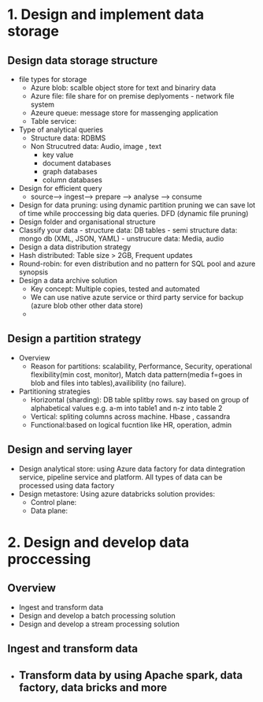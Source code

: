# 1. Design and implement data storage
## Design data storage structure
- file types for storage 
  - Azure blob: scalble object store for text and binariry data 
  - Azure file: file share for on premise deplyoments - network file system
  - Azeure queue: message store for massenging application
  - Table service:
- Type of analytical queries
  - Structure data: RDBMS
  - Non Strucutred data: Audio, image , text
    - key value
    - document databases
    - graph databases
    - column databases
- Design for efficient query
  -  source--> ingest--> prepare --> analyse --> consume
-  Design for data pruning: using dynamic partition pruning we can save lot of time while proccessing big data queries. DFD (dynamic file pruning)
-  Design folder and organisational structure
  -  Classify your data 
    -   structure data: DB tables
    -   semi structure data: mongo db (XML, JSON, YAML)
    -   unstrucure data: Media, audio
-  Design a data distribution strategy
  - Hash distributed: Table size > 2GB, Frequent updates
  - Round-robin: for even distribution and no pattern for SQL pool and azure synopsis
- Design a data archive solution
  -  Key concept: Multiple copies, tested and automated
  -  We can use native azute service or third party service for backup (azure blob other other data store)
  -  
## Design a partition strategy
- Overview
  - Reason for partitions: scalability, Performance, Security, operational flexibility(min cost, monitor), Match data pattern(media f=goes in blob and files into tables),availibility (no failure).
- Partitioning strategies
  - Horizontal (sharding): DB table splitby rows. say based on group of alphabetical values e.g. a-m into table1 and n-z into table 2
  - Vertical: spliting columns across machine. Hbase , cassandra
  - Functional:based on logical fucntion like HR, operation, admin
## Design and serving layer
  - Design analytical store: using Azure data factory for data dintegration service, pipeline service and platform. All types of data can be processed using data factory
  - Design metastore: Using azure databricks solution provides:
    - Control plane:
    - Data plane: 
# 2. Design and develop data proccessing
## Overview
- Ingest and transform data
- Design and develop a batch processing solution
- Design and develop a stream processing solution
## Ingest and transform data
- Transform data by using Apache spark, data factory, data bricks and more
  - 

